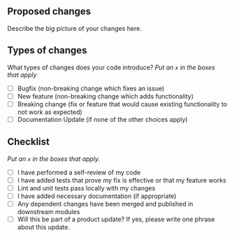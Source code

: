 ## Proposed changes

Describe the big picture of your changes here.

## Types of changes

What types of changes does your code introduce?
_Put an `x` in the boxes that apply_

- [ ] Bugfix (non-breaking change which fixes an issue)
- [ ] New feature (non-breaking change which adds functionality)
- [ ] Breaking change (fix or feature that would cause existing functionality to not work as expected)
- [ ] Documentation Update (if none of the other choices apply)

## Checklist

_Put an `x` in the boxes that apply._

- [ ] I have performed a self-review of my code
- [ ] I have added tests that prove my fix is effective or that my feature works
- [ ] Lint and unit tests pass locally with my changes
- [ ] I have added necessary documentation (if appropriate)
- [ ] Any dependent changes have been merged and published in downstream modules
- [ ] Will this be part of a product update? If yes, please write one phrase about this update.
